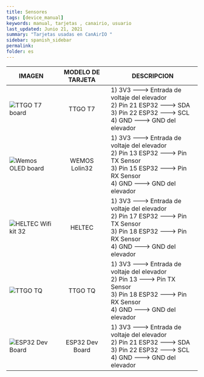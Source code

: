 ```yaml
---
title: Sensores
tags: [device_manual]
keywords: manual, tarjetas , canairio, usuario
last_updated: Junio 21, 2021
summary: "Tarjetas usadas en CanAirIO "
sidebar: spanish_sidebar
permalink: 
folder: es
---
```


| IMAGEN           | MODELO DE TARJETA| DESCRIPCION     |
| ---------------- |:----------------:| -----------|
| ![TTGO T7 board](https://github.com/kike-canaries/docs/blob/canaircore/images/TTGO_T7.jpg)|TTGO T7|1) 3V3 ---> Entrada de voltaje del elevador<br>2) Pin 21 ESP32 ---> SDA<br>3) Pin 22 ESP32 ---> SCL<br>4) GND ---> GND del elevador|
|![Wemos OLED board](https://github.com/kike-canaries/docs/blob/canaircore/images/WemosOLED.jpg)|WEMOS Lolin32|1) 3V3 ---> Entrada de voltaje del elevador<br>2) Pin 13 ESP32 ---> Pin TX Sensor<br>3) Pin 15 ESP32 ---> Pin RX Sensor<br>4) GND ---> GND del elevador|
|![HELTEC Wifi kit 32](https://github.com/kike-canaries/docs/blob/canaircore/images/Heltec%20board.jpg)|HELTEC|1) 3V3 ---> Entrada de voltaje del elevador<br>2) Pin 17 ESP32 ---> Pin TX Sensor<br>3) Pin 18 ESP32 ---> Pin RX Sensor<br>4) GND ---> GND del elevador|
|![TTGO TQ](https://github.com/kike-canaries/docs/blob/canaircore/images/TTGO_TQ.jpg)|TTGO TQ|1) 3V3 ---> Entrada de voltaje del elevador<br>2) Pin 13 ---> Pin TX Sensor<br>3) Pin 18 ESP32 ---> Pin RX Sensor<br>4) GND ---> GND del elevador|
| ![ESP32 Dev Board](https://github.com/kike-canaries/docs/blob/canaircore/images/ESP32-Pinout.jpg)|ESP32 Dev Board|1) 3V3 ---> Entrada de voltaje del elevador<br>2) Pin 21 ESP32 ---> SDA<br>3) Pin 22 ESP32 ---> SCL<br>4) GND ---> GND del elevador|
